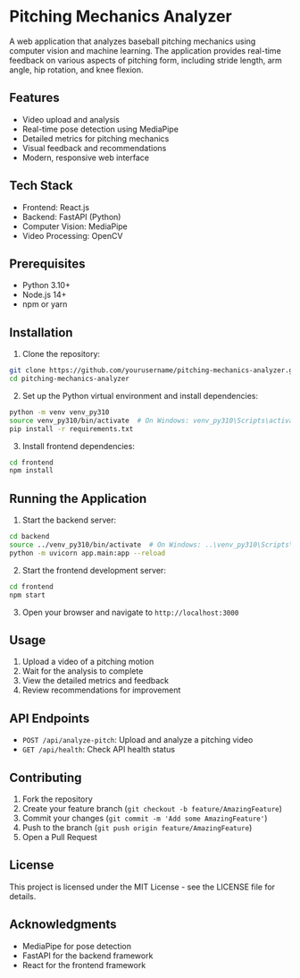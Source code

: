 # Pitching Mechanics Analyzer

A web application that analyzes baseball pitching mechanics using computer vision and machine learning. The application provides real-time feedback on various aspects of pitching form, including stride length, arm angle, hip rotation, and knee flexion.

## Features

- Video upload and analysis
- Real-time pose detection using MediaPipe
- Detailed metrics for pitching mechanics
- Visual feedback and recommendations
- Modern, responsive web interface

## Tech Stack

- Frontend: React.js
- Backend: FastAPI (Python)
- Computer Vision: MediaPipe
- Video Processing: OpenCV

## Prerequisites

- Python 3.10+
- Node.js 14+
- npm or yarn

## Installation

1. Clone the repository:
```bash
git clone https://github.com/yourusername/pitching-mechanics-analyzer.git
cd pitching-mechanics-analyzer
```

2. Set up the Python virtual environment and install dependencies:
```bash
python -m venv venv_py310
source venv_py310/bin/activate  # On Windows: venv_py310\Scripts\activate
pip install -r requirements.txt
```

3. Install frontend dependencies:
```bash
cd frontend
npm install
```

## Running the Application

1. Start the backend server:
```bash
cd backend
source ../venv_py310/bin/activate  # On Windows: ..\venv_py310\Scripts\activate
python -m uvicorn app.main:app --reload
```

2. Start the frontend development server:
```bash
cd frontend
npm start
```

3. Open your browser and navigate to `http://localhost:3000`

## Usage

1. Upload a video of a pitching motion
2. Wait for the analysis to complete
3. View the detailed metrics and feedback
4. Review recommendations for improvement

## API Endpoints

- `POST /api/analyze-pitch`: Upload and analyze a pitching video
- `GET /api/health`: Check API health status

## Contributing

1. Fork the repository
2. Create your feature branch (`git checkout -b feature/AmazingFeature`)
3. Commit your changes (`git commit -m 'Add some AmazingFeature'`)
4. Push to the branch (`git push origin feature/AmazingFeature`)
5. Open a Pull Request

## License

This project is licensed under the MIT License - see the LICENSE file for details.

## Acknowledgments

- MediaPipe for pose detection
- FastAPI for the backend framework
- React for the frontend framework 